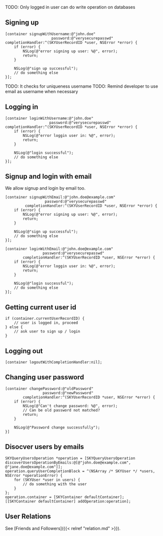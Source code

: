 TODO: Only logged in user can do write operation on databases

## Signing up

```obj-c
[container signupWithUsername:@"john.doe"
                     password:@"verysecurepasswd"
completionHandler:^(SKYUserRecordID *user, NSError *error) {
    if (error) {
        NSLog(@"error signing up user: %@", error);
        return;
    }

    NSLog(@"sign up successful");
    // do something else
}];
```

TODO: It checks for uniqueness username
TODO: Remind developer to use email as username when necessary

## Logging in

```obj-c
[container loginWithUsername:@"john.doe"
                    password:@"verysecurepasswd"
completionHandler:^(SKYUserRecordID *user, NSError *error) {
    if (error) {
        NSLog(@"error loggin user in: %@", error);
        return;
    }

    NSLog(@"login successful");
    // do something else
}];
```

## Signup and login with email

We allow signup and login by email too.

```obj-c
[container signupWithEmail:@"john.doe@example.com"
                  password:@"verysecurepasswd"
         completionHandler:^(SKYUserRecordID *user, NSError *error) {
    if (error) {
        NSLog(@"error signing up user: %@", error);
        return;
    }

    NSLog(@"sign up successful");
    // do something else
}];
```

```obj-c
[container loginWithEmail:@"john.doe@example.com"
                 password:@"verysecurepasswd"
        completionHandler:^(SKYUserRecordID *user, NSError *error) {
    if (error) {
        NSLog(@"error loggin user in: %@", error);
        return;
    }

    NSLog(@"login successful");
    // do something else
}];
```

## Getting current user id

```obj-c
if (container.currentUserRecordID) {
    // user is logged in, proceed
} else {
    // ask user to sign up / login
}
```

## Logging out

```obj-c
[container logoutWithCompletionHandler:nil];
```

## Changing user password

```obj-c
[container changePassword:@"oldPassword"
                 password:@"newPassword"
        completionHandler:^(SKYUserRecordID *user, NSError *error) {
    if (error) {
        NSLog(@"Can't change password: %@", error);
        // Can be old password not matched?
        return;
    }

    NSLog(@"Password change successfully");
}]
```

## Disocver users by emails

```obj-c
SKYQueryUsersOperation *operation = [SKYQueryUsersOperation discoverUsersOperationByEmails:@[@"john.doe@example.com", @"jane.doe@example.com"]];
operation.queryUserCompletionBlock = ^(NSArray /* SKYUser */ *users, NSError *operationError) {
    for (SKYUser *user in users) {
        // do something with the user
    }
};
operation.container = [SKYContainer defaultContainer];
[[SKYContainer defaultContainer] addOperation:operation];
```

## User Relations

See [Friends and Followers]({{< relref "relation.md" >}}).
